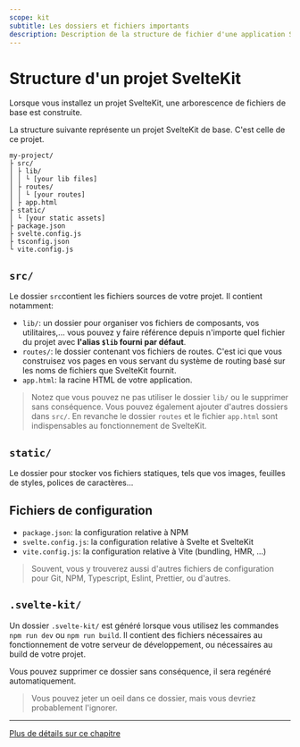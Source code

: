 ```yaml
---
scope: kit
subtitle: Les dossiers et fichiers importants
description: Description de la structure de fichier d'une application SvelteKit
---
```


# Structure d'un projet SvelteKit

Lorsque vous installez un projet SvelteKit, une arborescence de fichiers de base est construite.

La structure suivante représente un projet SvelteKit de base. C'est celle de ce projet.

```
my-project/
├ src/
│ ├ lib/
│ │ └ [your lib files]
│ ├ routes/
│ │ └ [your routes]
│ ├ app.html
├ static/
│ └ [your static assets]
├ package.json
├ svelte.config.js
├ tsconfig.json
└ vite.config.js
```

## `src/`

Le dossier `src`contient les fichiers sources de votre projet. Il contient notamment:

- `lib/`: un dossier pour organiser vos fichiers de composants, vos utilitaires,... vous pouvez y
  faire référence depuis n'importe quel fichier du projet avec **l'alias `$lib` fourni par défaut**.
- `routes/`: le dossier contenant vos fichiers de routes. C'est ici que vous construisez vos pages
  en vous servant du système de routing basé sur les noms de fichiers que SvelteKit fournit.
- `app.html`: la racine HTML de votre application.

> Notez que vous pouvez ne pas utiliser le dossier `lib/` ou le supprimer sans conséquence. Vous
> pouvez également ajouter d'autres dossiers dans `src/`. En revanche le dossier `routes` et le
> fichier `app.html` sont indispensables au fonctionnement de SvelteKit.

## `static/`

Le dossier pour stocker vos fichiers statiques, tels que vos images, feuilles de styles, polices de
caractères...

## Fichiers de configuration

- `package.json`: la configuration relative à NPM
- `svelte.config.js`: la configuration relative à Svelte et SvelteKit
- `vite.config.js`: la configuration relative à Vite (bundling, HMR, ...)

> Souvent, vous y trouverez aussi d'autres fichiers de configuration pour Git, NPM, Typescript,
> Eslint, Prettier, ou d'autres.

## `.svelte-kit/`

Un dossier `.svelte-kit/` est généré lorsque vous utilisez les commandes `npm run dev` ou `npm run
build`. Il contient des fichiers nécessaires au fonctionnement de votre serveur de développement, ou
nécessaires au build de votre projet.

Vous pouvez supprimer ce dossier sans conséquence, il sera regénéré automatiquement.

> Vous pouvez jeter un oeil dans ce dossier, mais vous devriez probablement l'ignorer.

---

[Plus de détails sur ce chapitre](https://kit.sveltefr.dev/docs/project-structure)

